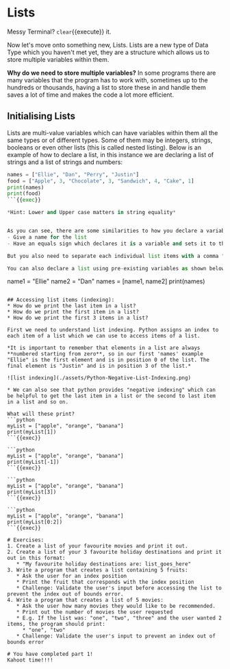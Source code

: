 # Lists
Messy Terminal? `clear`{{execute}} it.


Now let's move onto something new, Lists. Lists are a new type of Data Type which you haven't met yet, they are a structure which allows us to store multiple variables within them.

**Why do we need to store multiple variables?** In some programs there are many variables that the program has to work with, sometimes up to the hundreds or thousands, having a list to store these in and handle them saves a lot of time and makes the code a lot more efficient.



## Initialising Lists

Lists are multi-value variables which can have variables within them all the same types or of different types. Some of them may be integers, strings, booleans or even other lists (this is called nested listing). Below is an example of how to declare a list, in this instance we are declaring a list of strings and a list of strings and numbers:


```python
names = ["Ellie", "Dan", "Perry", "Justin"]
food = ["Apple", 3, "Chocolate", 3, "Sandwich", 4, "Cake", 1]
print(names)
print(food)
```{{exec}}

*Hint: Lower and Upper case matters in string equality*


As you can see, there are some similarities to how you declare a variable, you need to:
- Give a name for the list
- Have an equals sign which declares it is a variable and sets it to the values you put on the right side of the equals sign

But you also need to separate each individual list items with a comma "," within the square brackets `[item1, item2]`.

You can also declare a list using pre-existing variables as shown below:

```
name1 = "Ellie"
name2 = "Dan"
names = [name1, name2]
print(names)
```{{exec}}

## Accessing list items (indexing):
* How do we print the last item in a list?
* How do we print the first item in a list?
* How do we print the first 3 items in a list?

First we need to understand list indexing. Python assigns an index to each item of a list which we can use to access items of a list.  

*It is important to remember that elements in a list are always **numbered starting from zero**, so in our first 'names' example "Ellie" is the first element and is in position 0 of the list. The final element is "Justin" and is in position 3 of the list.*

![list indexing](./assets/Python-Negative-List-Indexing.png)

* We can also see that python provides "negative indexing" which can be helpful to get the last item in a list or the second to last item in a list and so on.

What will these print?
```python
myList = ["apple", "orange", "banana"]
print(myList[1])
```{{exec}}

```python
myList = ["apple", "orange", "banana"]
print(myList[-1])
```{{exec}}

```python
myList = ["apple", "orange", "banana"]
print(myList[3])
```{{exec}}

```python
myList = ["apple", "orange", "banana"]
print(myList[0:2])
```{{exec}}

# Exercises:
1. Create a list of your favourite movies and print it out.
2. Create a list of your 3 favourite holiday destinations and print it out in this format:
   * "My favourite holiday destinations are: list_goes_here"
3. Write a program that creates a list containing 5 fruits:
   * Ask the user for an index position
   * Print the fruit that corresponds with the index position
   * Challenge: Validate the user's input before accessing the list to prevent the index out of bounds error.
4. Write a program that creates a list of 5 movies:
   * Ask the user how many movies they would like to be recommended.
   * Print out the number of movies the user requested
   * E.g. If the list was: "one", "two", "three" and the user wanted 2 items, the program should print:
     * "one", "two"
   * Challenge: Validate the user's input to prevent an index out of bounds error

# You have completed part 1!
Kahoot time!!!!